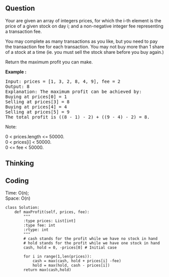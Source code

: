 ## Question
Your are given an array of integers prices, for which the i-th element is the price of a given stock on day i; and a non-negative integer fee representing a transaction fee.<br>

You may complete as many transactions as you like, but you need to pay the transaction fee for each transaction. You may not buy more than 1 share of a stock at a time (ie. you must sell the stock share before you buy again.)<br>

Return the maximum profit you can make.

**Example :**   
<pre>
Input: prices = [1, 3, 2, 8, 4, 9], fee = 2
Output: 8
Explanation: The maximum profit can be achieved by:
Buying at prices[0] = 1
Selling at prices[3] = 8
Buying at prices[4] = 4
Selling at prices[5] = 9
The total profit is ((8 - 1) - 2) + ((9 - 4) - 2) = 8.
</pre>

Note:<br>

0 < prices.length <= 50000.<br>
0 < prices[i] < 50000.<br>
0 <= fee < 50000.

## Thinking


## Coding
Time: O(n); <br>
Space: O(n)
```python3
class Solution:
    def maxProfit(self, prices, fee):
        """
        :type prices: List[int]
        :type fee: int
        :rtype: int
        """
        # cash stands for the profit while we have no stock in hand
        # hold stands for the profit while we have one stock in hand
        cash, hold = 0, -prices[0] # Initial case 
        
        for i in range(1,len(prices)):
            cash = max(cash, hold + prices[i] -fee)
            hold = max(hold, cash - prices[i])
        return max(cash,hold)
```

